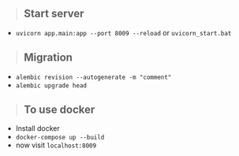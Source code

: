 > ## Start server

- `uvicorn app.main:app --port 8009 --reload` or `uvicorn_start.bat`

> ## Migration

- `alembic revision --autogenerate -m "comment"`
- `alembic upgrade head`

> ## To use docker

- Install docker
- `docker-compose up --build`
- now visit `localhost:8009`
